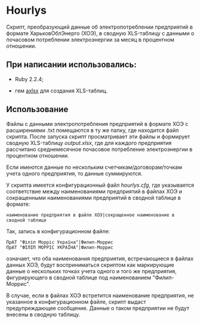 # Hourlys

Скрипт, преобразующий данные об электропотреблении предприятий в формате ХарьковОблЭнерго (ХОЭ), в сводную XLS-таблицу c данными о почасовом потреблении электроэнергии за месяц в процентном отношении.

## При написании использовались:

* Ruby 2.2.4;

* гем [axlsx](https://github.com/randym/axlsx) для создания XLS-таблиц.

## Использование

Файлы с данными электропотребления предприятий в формате ХОЭ с расширениями .txt помещаются в ту же папку, где находится файл скрипта. После запуска скрипт просматривает эти файлы и формирует сводную XLS-таблицу _output.xlsx_, где для каждого предприятия рассчитано среднемесячное почасовое потребление электроэнергии в процентном отношении.

Если имеются данные по нескольким счетчикам/договорам/точкам учета одного предприятия, то данные суммируются.

У скрипта имеется конфигурационный файл _hourlys.cfg_, где указывается соответствие между наименованиями предприятий в файлах ХОЭ и сокращенными наименованиями предприятий в сводной таблице в формате:

```
наименование предприятия в файле ХОЭ|сокращенное наименование в сводной таблице
```

Так, запись в конфигурационном файле:

```
ПрАТ "Філіп Морріс Україна"|Филип-Моррис
ПрАТ "ФІЛІП МОРРІС УКРАЇНА"|Филип-Моррис
```

означает, что оба наименования предприятия, встречающиеся в файлах данных ХОЭ, будут восприниматься скриптом как маркирующие данные о нескольких точках учета одного и того же предприятия, фигурирующего в сводной таблице под наименованием "Филип-Моррис".

В случае, если в файлах ХОЭ встретится наименование предприятия, не указанное в конфигурационном файле, скрипт выдаст предупреждающее сообщение. Данные о таком предприятии не будут внесены в сводную таблицу.
